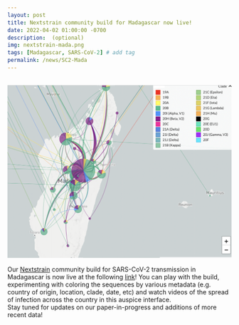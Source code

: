 ```yaml
---
layout: post
title: Nextstrain community build for Madagascar now live!
date: 2022-04-02 01:00:00 -0700
description:  (optional)
img: nextstrain-mada.png
tags: [Madagascar, SARS-CoV-2] # add tag
permalink: /news/SC2-Mada
---
```

<br />

<img src="/assets/img/nextstrain-mada.png" alt="SC2-mad" class="float-start col-md-5" />

<br />

Our [Nextstrain](https://nextstrain.org) community build for SARS-CoV-2 transmission in Madagascar is now live at the following [link](https://nextstrain.org/community/brooklabteam/ncov-Madagascar)! You can play with the build, experimenting with coloring the sequences by various metadata (e.g. country of origin, location, clade, date, etc) and watch videos of the spread of infection across the country in this auspice interface.
<br> 
Stay tuned for updates on our paper-in-progress and additions of more recent data!

<br />


